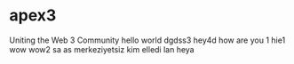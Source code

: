 # apex3
Uniting the Web 3 Community
hello world dgdss3
hey4d
how are you
1
hie1
wow
wow2
sa
as
merkeziyetsiz
kim elledi lan
heya
 
